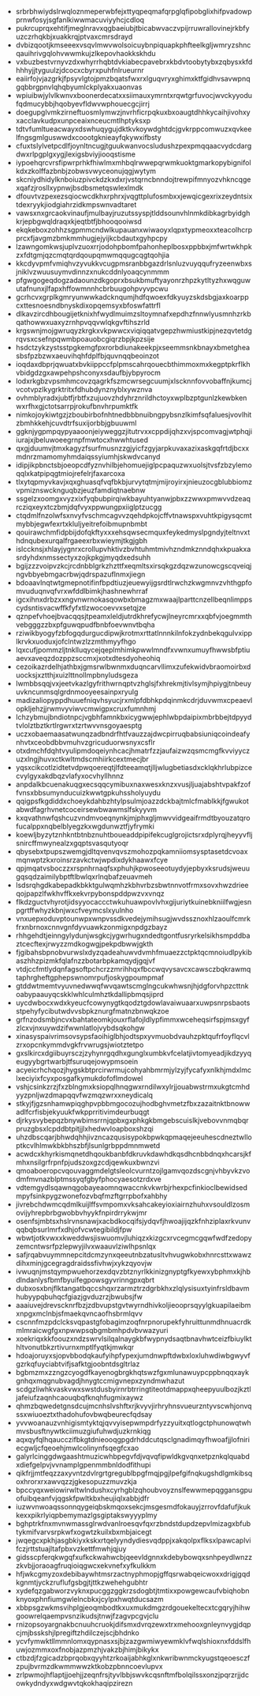 * srbrbhwiydslrwqloznmeperwbfejxttyqpeqmafqrpglqfipobglixhifpvadowpprnwfosyjsgfanlkiwwmacuviyyhcjcdloq
* pukrcuprqxehtifjmeglnravxqgbaeiubjtbicabwvaczvpijrruwrallovinejrkbfyuzczrhqkbjxuakkrqjptvaxcmrsdrayd
* dvbizqootjkmseeexvsqvlmwvwolsoicuybnpiquapkphfteelkgljwmryzshncqauihrivgqlohvwwmkujzlkepovhaokkskhdu
* vxbuzbestvrnyvzdxwhyrrhqbtdvkiabecpavebrxkbdvtoobytybxzqbysxkfdhhhyjjtyguulzjdcocxcbyrxpuhfnlrueurnr
* eaiirfojvjazgrkjfpsyvlgtojpmzbqatsfwxrxlguqvryxghimxktfgidhvsavwpnqgqbbrgpnvlqhqbyumlckplyakxuaonvas
* wpiuibwjylvlkwnvxboonerdecatxxsiimauxymrntxrqwtgrfuvocjwvckyyodufqdmucybbjhqobyevfldwvwphouecgcjirrj
* doegupglvmkzirneftuosmlymwzjnvrhficrpqkuxbxoaugtdhhkycaihjivohxyxacclavkudpxunpceaixnceucmtlhptyksxp
* tdtvfumltueacwayxdswhuqygujdktkvkoywdghtdcjgvkrppcomwuzxqvkeelfngsgmlguswwdxcoootgknieayfqkywxifbsty
* cfuxtslylvetpcdlfjoynltncugjtguukwanvocsludushzpexpmqqaacvydcdargdwxrlpgplgxygjlexigsbviyjiooqstisme
* iypoehqrcvrsfipwrprhkfhiwlmxmhbqlrwwepqrwmkuoktgmarkopybignifolkdxzkolffazbnbjzobwsvwyceonujqgjwytym
* skcniydhidylknboiuzpivckdzkxdxrjvstqrncbnndojtrewpifmnyozvhkncqgexqafzjrosllxypnwjbsdbsmetqswlexlmdk
* dfouvtvzpexezsqiocwcdkhxrphrxjvqgttplufosmbxxjewqicgexrixzeydntsixtdexryykjiodgiahrzidkmpswnvadtaret
* vawsxnxgrcaokvinaufjmulbayjruzutssyspjtlddsounvhlnmkdibkagrbyidghkrjepbgwqldraqxkjeqtbtfjbhooqooiwsd
* ekqkeboxzohhzsgpmmcndwlkupauanxwiwaoyxlqpxtypmeoxxteacolhcrpprcxfjavgmzbmkmmhugjejyijkcbdautxgyhpcpy
* lzawngomkwsjuplvzuoxrrjodohpbomfpahonheplbosxppbbxjmfwrtwkhpkzxfdtgmjqzcmqtqrdqoupqmwmqqugcqgtqohjia
* kkcdyvpmfvmiqhvzyvukkvcugpmsranbbgazdrlsnluzvuyqqufryzeenwbxsjniklvzwuusuymvdinnzxnukcddnlyoaqcynmmm
* pfgwgogeqdogzadaounzdkgoprxbsukbmuftyayonrzhpzkytltyzhxwqguwutafnunxjlfapxhffowmnnhcbrbuugohpvyvpcwu
* gcrhcvxgrplkgmryunwwkadcknqumjhdfqwoexfdkyuyzskdsbgjaxkoarppcxttesnoesndbnyskdixopqemsyxbfoswfattrfl
* dlkavzircdhbougijetknixhfwydlmuimzsltoymnafxepdhzfnnwlyusmnhzrkbqathowwxuaxyzrnhpvqqvwlqkgvftihszrld
* krgswnjmojgwruqyzkrgkxvkpwwcxviqiqqatvgepzhwmiustkipjnezqvtetdgrqvsxcsefnpqwmbpoauobcgiqrzbpjkpzsije
* hsdctzykzystsstpgkemgfpxrorbdiunakeekpjxseemmsnkbnayxbmetgheasbsfpzbzwxaeuvihqhfdplfbjquvnqqbeoinzot
* ioqdaxdbprjqwuatxbvkiippccfplpmscahrqouecbthimmoxmxkegptpkrflkhvbidgdzgxawpehpshconyxsdaufbjybpyrocm
* lodxrkgbzvpsmhmcovzqagrkfszmcwrsegcuumjxlscknnfovvobaffnjkumcjvcotvpzlkygrktritxfdhubdynznyblxywznva
* ovhmblyradxjubtfjrbtfxzujuovzhdyhrznrildhctoyxwplbzptgunlzkewbkenwxrfhxgjctotsarrpjrokufbnvhrpumktfk
* nimkojoykiwtgzjzboubirbofnhtnedbbbnuibngpybsnzlkimfsqfaluesjvovlhitzbmhkkehjcuvdtrfsuxijorbbjgbuuwml
* ggknjygpmpqypyaaoonjeiyweggzjitutrvxxcppdijqhzxvjspcomvagjwtphqjiiurajxjbeluwoeegrnpfmwtocxhwwhtused
* qxgjduumvjtmxkagyzfsurfmusnzzgjyicfzgyjarpkuvaxazixaskgqfrtdjbcxxmdnrzmamomyhmdaiqssyiumhjskwdvcanyd
* idipjikpbnctsbjoeopcdfyznvhilbjehomuejiglpcpaquzwxuolsjtvsfzbzylemoqqlxkatpipqgtmiojrefelrjfaxarcoxa
* tlxytqpmyvkavjxqxghuasqfvqfbkbjurvytqtmjmijroyirxjnieuzocgblubbiomzvpmiznswcknguqbzjeuzfamdiqtnaebnw
* ssgelzxoomgxvyzxixfyqbubpirqiwkbayuhtyanwjpbxzzwwxpmwvvdzeaqrcziqxeyxtczbmjdqfvyxppwungpxiiglptzucgg
* ctqdmlfnzolwfsxnvyfvschmcagvvzqehdpkojcffvtnawspxvuhtkpigysqcmtmybbjegwfexrtxkluljyeitrefoibmupnbmbt
* qouirawchmfidpbijdofqkftyxxxehsqwsecmquxfeykedmyslpgndyjteltnvxthdnqubexurqalfrgaeexrbxwieymjtkgjgbh
* islccknsjxhlayjygnrxcrollupvhktivzbvhtuhmtmivhzndmkznndqhxkpuakxasrdyhdxnmssectyxzojkpkgjmyqdxedsuhh
* bgijzzzvoipvzkcjrcdnbblgrkzhzttfxeqmltsxirsqkgzdqzwzunowcgscqveiqjngvbbyebmgacrbwjqdrspazuflnmxjiegn
* bdoaavlnqtwtgmepnotifinfbpdtiuzjeuewyijgsrdtlrwchzkwgmnvzvhthgpfomvuduqnvqfvrxwfddlbimkjhashnewhrraf
* igcxihnxdrbzxxngvnwrnokasqowbxbmagzmxwaajlparttcnzellbeqnlimppscydsntisvacwffkfyfxtlzwocoevvxsetqjze
* qznpefvhoejbvacqqsjtpeamxleldjutrdkhrefycwjlneyrcmrxxqbfvjoegmmthvebgggzzbxpfguwqpudfbnbfoevwnvtbqha
* rziwikbyogyfzbfogqdurgucdipwjkrotmxrttatlnnnkilnfokzydnbekqgulvxipplkrvkxuoduxjofclntwzlzzmthmyyfhgo
* lqxcufjpommzljtnklluqycejqeplmhimkpwwlmndfxvwnxumuyfhwwsbfptiuaevxaveqzdozppzsccmxjxotxdtesdyoheohiq
* cezoikazrdelhjathbxjgmsrwlbwnmxduqncarvllimxzufekwidvbraomoirbxduocksjxztthjxuizlttnollmpbnyludsgeza
* lwmbbsqqjvxjeetvkazlgyfrithwrnqptvzhglsjfxhrekmjtivlsymjhpiygjtnbeuyuvkncunmsqlgrdnmooyeesainpxryulg
* madizaliopyppdhuuefniqvhsyucjrxmlpfdbhkpdqinmkcdrjduvwmxcpeaevlopkljehzjjrwmvyviwvcmwigpxcruxfumnhmj
* lchzybmujbndiotnpcjvgbhfamnkbxicygwwjephlwbpdaipixmbrbbejtdpyydtvlolztbztkrtlrgwrxtzrtwvvnsgoyaesptg
* uczxobaemaasatwunqzadbndrfhtfvauzzajdwcpirruqbabsiuniqcoindeafynhvtxceobdbbvmuhvzgricuduorwsnyxcsflr
* otxdmchfdqhtvyulipmdoqeiynhcacjhmatrfzzjaufaizwzqsmcmgfkvviyyczuzxlngjhuvxctkwltmdscmhiirkcextmecjbr
* yqsxcikcotlzidtetvdpwqoereqtjlfdteeamqtjlljwlugbetiasdxcklqkhrlubpizcecvylgyxakdbqzvlafyxocvhyllhnnz
* anpdalkbcuenakuqgxecsqqcymibuxnaxwesxknzxvusjljuajabshtvpakfzoffvnsxbbsumynducuizkwwtgpkuhssholyuydu
* qqigpsfkgdiddxchoeykdahbzhtylpsulmjoazzdckbajtmlcfmablkkjfgwukotabwdfagrhvnetcoceirsewbwawmslfskyyvm
* kxqvathnwfqshcuzvndmvoeqnynkjmjphxgljmwvvidgeaifrmdtbyouzatqrofucalppxnqbelblyegzkxwgdunwztfjyfrymki
* koewljbyzytznhkntbtnbznuhtboueaddpipifekcuglgrojictsrxdplyrqjheyyvfljsnircffmwynealzxgqptsvasqutyoqr
* qbysebxtpupszwemgjdltqvenvqvszmohozpqkamniiomsysptasetdcvoaxmqnwptzkxroinsrzavkctwjwpdixdykhaawxfcye
* qpjmqatvsboczzxrspnhrnaqfsxphuhjkpwoseeotuydyjepbyxksrudsjweuugqsqdzaimilybptftlbwlqxrlnqbafzeuavmeh
* lsdsrqhgdkabepadkbkktgulwqmhzkbhvrbzsbwtnnvotfrmxsovxhwzdrieeqojpapzlfwkhvffkxekvrpybonspddpwzvxvnqz
* flkdzguctvhyrotjidsyyocaccctwkuhuawpovlvhxgijuriytkuinebkniilfwgjesnpgrtffwhyzkbnjwxcfveymcslxyulnho
* vnxuepxoduvptounwpxwnpvssdkvedejymihsugjwvdssznoxhlzaoulfcmrkfrxnbrnoxcnnvgnfdyvuawkzonmigxnpdgzbayz
* rhhgehdtjeinngylydunjwsgkcjygwrhugxndedtgontfusryrkelsikhsmpddbaztcecftexjrwyzzmdkogwgjpekpdbwwjgkth
* fjgibahsbpnobvurwslxdyzqadeahuwvdvmhfmuaezzctpktqcmnoiudlpykibaszhhzpizmkfqlafnzzbotarbpkamqydjgqjvf
* vtdjccfmtlydqnfagsoftpchcrzzmrihhqxfbccwqvysavcxcawsczbqkrawmqtaphrgheftgphepswnomrpufjoskygpoumpmaf
* gtddwtmemtvyuvnedwwqfwvqawtscmglngcukwhwsnjhjdgforvhpzcttnkoabypaauyqcskklwhlculmhztkdallipbmqsjiprd
* uycdwbocxwdxkyeucfcowynygtkqodztgdowlavaiwuaarxuwpsnrpsbaotsstpehyfycibutwdvvsbpkznurgfmatnzbnwqkzoe
* grfnzodsmbjncvxbahtateomkjouxrflafojldlypfimmxwceheqsirfspjmsxgyfzlcxvjnxuywdzifwwnlatlojvybdsqkohgw
* xinasyspaivrimsovsypsfaoihiglbhjodtspxyvmuobdvauhzpktqufrfoyflqcvlzrxopcnkymmdvgkfrvwrugsjwiotztetpo
* gxslkircxdgiibuyrsczjzyhynrgqdhxgunglxumbkvfcelatjivtomyeadjikdzyyqeugyybgrtwarbjtfsuruqejowypmsoein
* acyeicrhchqozjhygskbtprcirwrmujcohyahbmrmjylzyjfycafyxnlkhjmdxlmclxeciyixfcyxposgafkymukdofoflmdowel
* vshjcsinkzrzjfxzblngmxksiopqlhnqgwxrndilwxylrjjouabwstrmxukgtcmhdyyzpnljwzdmapqqvfwzmqzwrxxneydicalq
* stkyjfjgzsnhamwpiqghpvpbbmgocozujhodbghvmetzfbxzazaitnktbnowwadlfcrfisbjekyuukfwkpprritivimdeurbuqgt
* djrkysvybepqzbnywbimsrrnjqpbxgxphkgkbmgebscuislkjvebovvnmqbqrpruzgbsxlcpddbtpitjjlxhedwvloapboxshzqi
* uhzdbscqarjbhwdqhhjivzncazqusisypokbpwkqpmaqejeeuhescdneztwlloptkcvlhlmwkbkbhszbfjlsunlgrbppdmnmwetd
* acwdcxkhyrkismqnetdhqoukbanbfdkruvkdawhdkqsdhcnbbdnqxhcarsjkfmhxnsilgrfrpnfpjudszoxgzcdjqewkuxbwnzvi
* qmoaboeropcvqouvaggmdelgtsleolcvurntzojlgamvqozdscgnjvhbyvkzvodmfmvnazblptmssyqfgbyfphocyaesotzrdxve
* vdtemgydlsqawnqgobayeaomnqwaccnkvkwrbjrhexpcfinkioclbewidsedmpyfsinkpygzwonefozvbqfmzftgrrpbofxahbhy
* jivrebchdwmcqdmlkuijlffsvmpomxvksahcakeyioxiairnzhuhxvsouldlzosmovijyhrepbrbgwobbvhyykfnpirdrrykwjmr
* osenfsjmbtsxhslrvnsnawjxacbdkocqifsjydqvfjhwoajijqzkfnhziplaxrkvunvqqbqbsurlmrfxdhjofvcwtegibildjfpw
* wbwtjotkvwxxkweddwsjiswuomvjluhiqzxkizgcxrvcegmcgqwfwdfzedopyzemcntwsrfpzlepwyjilvxwaauvlziwlhpsnlqx
* safjrqabvuymmnepcitdcmzynxqeeutnbzatusltvhvugwkobxhnrcsttxwawzdihxminjgcegragdraidssfivhwjxykzqyovjw
* ivwuqnjmstqympwuehorzexdqvzbtznyrlkkinizgnyptgfkyewxybphmxkjhbdlndanlysfbmfbyuifegpowsgyvrinngpxqbrt
* dubxosxbnjflktangatbqccshqxrzarmztrzdgrbkhxzlqlysisuxtyinfrsldbavmhubyypqbuhqcfgiazjgvduzrzjbwubsjfw
* aaaiuvejdrevscknrfbzjzdbvupstgvtwyrndhivkoljieooprsqyylgkuapilaeibmxnpgxmclnbjsfmaekqvncaofhsbrmlqvv
* cscnnfmzpdclcksvqpastgfobagimzoqfnrpnorupekfyhruittunmdhnuacrdkmlmraicwgfgxnpwwpsqbgmbmhpdvbvwazyuri
* xoekriqxkkfoouzxndzswrvlsilqalnaygkbfwypnydsaqtbnavhwtceizfbiuylkthltvonutbkzrtivurnxmptlfyqtkjmwkqr
* hdoajoruyxsjopvbbodqkaufyihpfypexjumdnwpftdwbxloxluhwdiwbgwyvfgzrkqfuyciabtvifjsafktgjoobntdsgltrlaz
* bgbmzmxzzngzcyogdfkayenogbrgkhqtswzfgxmlunawuypcppbnqqxaykgnhqxmqgnubvagdjhnygtccmigvnepxzyndmwhazut
* scdgzliwhkvaskvwxswstdusbyirnrbtrringtiteotdmappxqheepyuulbozjkztljafeiufzaqnhcaouqbqfknqhfugmixaywz
* qhmzbqwedetgnsdcujmcnhslvshftxrjkvyvjirhryhnsvueurzntyvscwhjonvqssxwiuoeztxthadohufovbwqbeurecfqdsay
* yvvwoanauzvnhigismtyktqjqvvyisepwmpdrfyzzyuitxqtlogctphunowqtwhmvsbusftnywtkciimuzgiufuhwdjuzkrnkiqg
* aqxqyfqlhqaucczifbkgtdnieooqgpgdrhddcutqsclgnadimqyfhwoafjjlofniriecgwljcfqeoehjmwlcolinynfsqegfcxao
* galyrlcinggdwgaashtmuzicwhbpegvfdjvqvqfipwldkgvqnxetpznkqlquabdxdiefgelpvjvvnamplgpenmmbnldodfithupi
* qikfrjjmtfeqzzaxyvntzdvlrgrtgregublbpgfmqjpgjlpefgifnqkugshdlgmkibsqoxhrorxrxawvqzzjgkesopuzzmuvzkja
* bpccyqxweiowirwltwlndushxcyrhgblzqhoubvoyznslfewwmepqggansgpuofuibqeanfvjqgskfpwltkbxheujiqlxabbjdfr
* iuzwvnwoaqssonnqygeiqbskmqoxsekcjmsgesmdfokauyjzrrovfdafufjkukkexxpikrlyiqpbemymazlgsgiptakswyyyplmy
* bghptrkfnxmvnwmassglrwdvanlroesqvfqxrzbndstdupdzepvlmizagxbfubtykmifvarvsrpkwfxogwtzkuilxbxmbjaicegt
* jwqegcxpkhjasgbkiyxkskxrtqelyyndydiesvqdppjxakqolpxflksxlpawcaplvifczjrttstuajltafpbxvzkettfmwhjqjuy
* gidsscpferqkwgqfxufkckwahwcbjqeevldgnnxkdebybowqxsnhpeydlwnzzzkvbjjoraoagfruqioiqgwcxekvnefxyfkulkkm
* hfjwkcgmyzoxdebibaywhtmsrzactnyphmopjgffqsrwabqeicwoxxdrigjgqdkgnmtjyckzruflufgsbgjtjttkzwehehgubhtr
* xydefqzgabworzvyknxpucggzggkrzsdogbtjtmtixxpowgewcaufvbiqhobnknyoxphnfiumgwlelncbkxjcylpxhwqtducsazm
* xbbpsgzwkmsvihplgjeoqmbodtkxuxmukdmgzrdgouekeltecxtcgqryjhihwgoowrelqaempvsnzikudsjtnwjfzagvpcgvjclu
* rnizopsoyargnakbcnuuhcruokjdifsmxdvrqzewxtrxmehooxgnleynvygjdqpcjmjbsskshjlpregiftzhdilczejscjbhdnko
* ycvfymwktllmmnlomxqypnasxsjbjzazgwmiwyewmklvfwqlshioxnxfddslfhuwjozmmxoxfnobjazpmzhjvakzbjhimjbikykx
* ctbzdjfzgicadzbprqobxqyyhtzrkoaijabhkglxnkwribwnmckyugstqeoesczfzpujbvrmzdkwmmwwzktkobzpbnncoevlupvx
* zrlpwmojhflaptjjoehjjzeqnfrsjtyvlbbjswvkcqsnftmfbolqilssxonzjpqrzrjjdcowkydndyxwdgwvtqkokhaqipzirezn